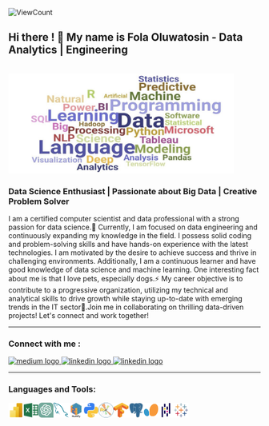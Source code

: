 <!--**SadeTosin/SadeTosin** is a ✨ _special_ ✨ repository because its `README.md` (this file) appears on your GitHub profile.-->
![ViewCount](https://views.whatilearened.today/views/github/SadeTosin/README.md.svg?cache=remove)
<h2 align="left">Hi there ! 👋 My name is Fola Oluwatosin - Data Analytics | Engineering </h2> 
<br clear="both">
<img align="centre" width="450" height="200" src="files/data-scientist.jpeg"  />
<h3 align="left">Data Science Enthusiast  |  Passionate about Big Data  |  Creative Problem Solver </h3> 
I am a certified computer scientist and data professional with a strong passion for data science.🔭  Currently, I am focused on data engineering and continuously expanding my knowledge in the field. I possess solid coding and problem-solving skills and have hands-on experience with the latest technologies. I am motivated by the desire to achieve success and thrive in challenging environments. Additionally, I am a continuous learner and have good knowledge of data science and machine learning. One interesting fact about me is that I love pets, especially dogs.⚡ My career objective is to contribute to a progressive organization, utilizing my technical and analytical skills to drive growth while staying up-to-date with emerging trends in the IT sector🌟.Join me in collaborating on thrilling data-driven projects! Let's connect and work together!
<br clear="both">
 <hr>
 <h3>Connect with me :</h3>
<div align="left">
  <!--<a href="https://www.linkedin.com/in/fola-oluwatosin-05b73023a/" target="_blank">
    <img src="https://img.shields.io/static/v1?message=LinkedIn&logo=linkedin&label=&color=0077B5&logoColor=white&labelColor=&style=for-the-badge" height="35" alt="linkedin logo"  />
  </a>-->
  <a href="https://medium.com/@folaoluwatosin" target="_blank">
    <img src="https://img.shields.io/badge/Medium-12100E?style=for-the-badge&logo=medium&logoColor=white)" height="35" alt="medium logo"  />
   <a href="https://public.tableau.com/app/profile/folasade.oluwatosin" target="_blank">
    <img src="https://img.shields.io/badge/Tableau-E97627?style=for-the-badge&logo=Tableau&logoColor=white" height="35" alt="linkedin logo"  />
  </a>
    <a href="https://twitter.com/tech_with_fola)" target="_blank">
    <img src="https://img.shields.io/badge/Twitter-1DA1F2?style=for-the-badge&logo=twitter&logoColor=white" height="35" alt="linkedin logo"  />
  </a>
     <!--<a href="https://www.instagram.com/tech_with_fola/" target="_blank">
     <img src="https://img.shields.io/static/v1?message=Instagram&logo=instagram&label=&color=E4405F&logoColor=white&labelColor=&style=for-the-badge" height="35"  alt="instagram logo"  /> -->
  </a>
  </a>
</div>
<hr>
 
### Languages and Tools:

<img align="left" alt="PowerBI" width="30px" height="30px" src="assets/PowerBI .png" />
<img align="left" alt="excel" width="30px" height="30px" src="assets/excel .png" />
<img align="left" alt="ChatGPT" width="30px" height="30px" src="assets/ChatGPT.png" />
<img align="left" alt="mysql" width="30px" height="30px" src="assets/mysql .png" />
<img align="left" alt="numpy" width="30px" height="30px" src="assets/numpy .png" />
<img align="left" alt="python" width="30px" height="30px" src="assets/python .png" />
<img align="left" alt="matplotlib" width="30px" height="30px" src="assets/matplotlib.png" />
<img align="left" alt="tensorflow" width="30px" height="30px" src="files/Tensorflow.png" />
<img align="left" alt="postgresql" width="30px" height="30px" src="assets/postgresql .png" />
<img align="left" alt="numpy" width="30px" height="30px" src="files/scikit-learn.png" />
<img align="left" alt="pandas" width="30px" height="30px" src="assets/pandas .png" />
<img align="left" alt="tableau" width="30px" height="30px" src="assets/tableau .png" />

<br>
<br>



 
